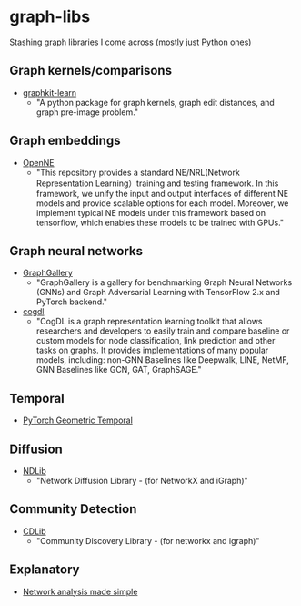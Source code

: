 # graph-libs
Stashing graph libraries I come across (mostly just Python ones)

## Graph kernels/comparisons
- [graphkit-learn](https://github.com/jajupmochi/graphkit-learn)
  - "A python package for graph kernels, graph edit distances, and graph pre-image problem."

## Graph embeddings
- [OpenNE](https://github.com/thunlp/OpenNE)
  - "This repository provides a standard NE/NRL(Network Representation Learning）training and testing framework. In this framework, we unify the input and output interfaces of different NE models and provide scalable options for each model. Moreover, we implement typical NE models under this framework based on tensorflow, which enables these models to be trained with GPUs."
  
## Graph neural networks
- [GraphGallery](https://github.com/EdisonLeeeee/GraphGallery)
  - "GraphGallery is a gallery for benchmarking Graph Neural Networks (GNNs) and Graph Adversarial Learning with TensorFlow 2.x and PyTorch backend."
- [cogdl](https://github.com/THUDM/cogdl)
  - "CogDL is a graph representation learning toolkit that allows researchers and developers to easily train and compare baseline or custom models for node classification, link prediction and other tasks on graphs. It provides implementations of many popular models, including: non-GNN Baselines like Deepwalk, LINE, NetMF, GNN Baselines like GCN, GAT, GraphSAGE."


## Temporal
- [PyTorch Geometric Temporal](https://github.com/benedekrozemberczki/pytorch_geometric_temporal)

## Diffusion
- [NDLib](https://github.com/GiulioRossetti/ndlib)
   - "Network Diffusion Library - (for NetworkX and iGraph)" 

## Community Detection
- [CDLib](https://github.com/GiulioRossetti/cdlib)
   - "Community Discovery Library - (for networkx and igraph)"

## Explanatory
- [Network analysis made simple](https://github.com/ericmjl/Network-Analysis-Made-Simple)

